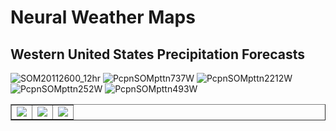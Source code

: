 # Neural Weather Maps
## Western United States Precipitation Forecasts

![SOM20112600_12hr](https://user-images.githubusercontent.com/75145898/100557449-8c7d3180-3266-11eb-9e55-743c3e9cf22e.png)
![PcpnSOMpttn737W](https://user-images.githubusercontent.com/75145898/100557649-c26ee580-3267-11eb-966a-ff7587d03d0c.png)
![PcpnSOMpttn2212W](https://user-images.githubusercontent.com/75145898/100557657-d0246b00-3267-11eb-9d36-e8907b0c0562.png)
![PcpnSOMpttn252W](https://user-images.githubusercontent.com/75145898/100557671-ea5e4900-3267-11eb-948f-62af713820d5.png)
![PcpnSOMpttn493W](https://user-images.githubusercontent.com/75145898/100557684-fb0ebf00-3267-11eb-9862-eb6c5025b552.png)

<table border="1" cellpadding="1" cellspacing="1">
  <tr>
    <td><img src="https://user-images.githubusercontent.com/75145898/100557649-c26ee580-3267-11eb-966a-ff7587d03d0c.png"></td>
    <td><img src="https://user-images.githubusercontent.com/75145898/100557657-d0246b00-3267-11eb-9d36-e8907b0c0562.png"></td>
    <td><img src="https://user-images.githubusercontent.com/75145898/100557671-ea5e4900-3267-11eb-948f-62af713820d5.png"></td>
  </tr>
